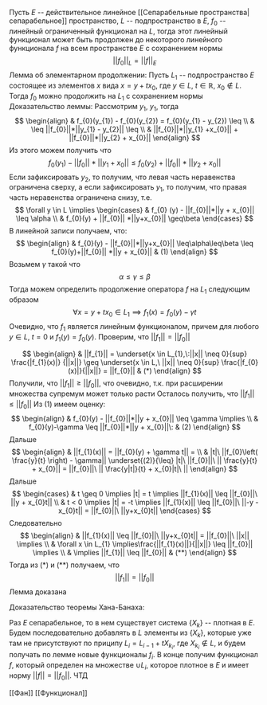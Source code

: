 Пусть $E$ -- действительное линейное [[Сепарабельные пространства|сепарабельное]] пространство, $L$ -- подпространство в $E$, $f_{0}$ -- линейный ограниченный функционал на $L$, тогда этот линейный функционал может быть продолжен до некоторого линейного функционала $f$ на всем пространстве $E$ с сохранением нормы
$$
||f_{0}||_{L} = ||f||_{E}
$$
Лемма об элементарном продолжении:
Пусть $L_{1}$ -- подпространство $E$ состоящее из элементов $x$ вида $x = y + tx_{0}$, где $y \in L,\: t \in \mathbb{R},\:x_{0}\not\in L$. Тогда $f_{0}$ можно продолжить на $L_{1}$ с сохранением нормы
Доказательство леммы:
Рассмотрим $y_{1},\: y_{1}$, тогда 
$$
\begin{align}
 & f_{0}(y_{1}) - f_{0}(y_{2}) = f_{0}(y_{1} - y_{2}) \leq  \\
 & \leq ||f_{0}||*||y_{1} - y_{2}|| \leq \\
 & ||f_{0}||*||y_{1} +x_{0}|| + ||f_{0}||*||y_{2} + x_{0}||
\end{align}
$$
Из этого можем получить что
$$
f_{0}(y_{1}) - ||f_{0}|| * ||y_{1} + x_{0}|| \leq f_{0}(y_{2}) + ||f_{0}||*||y_{2}+x_{0}||
$$
Если зафиксировать $y_{2}$, то получим, что левая часть неравенства ограничена сверху, а если зафиксировать $y_{1}$, то получим, что правая часть неравенства ограничена снизу, т.е.
$$
\forall y \in L \implies
\begin{cases}
 & f_{0} (y) - ||f_{0}||*||y + x_{0}|| \leq \alpha \\
 & f_{0}(y) + ||f_{0}|| *||y+x_{0}|| \geq\beta 
\end{cases}
$$
В линейной записи получаем, что:
$$
\begin{align}
 & f_{0}(y) - ||f_{0}||*||y+x_{0}|| \leq\alpha\leq\beta \leq f_{0}(y)+||f_{0}|| *||y + x_{0}|| & (1)
\end{align}
$$
Возьмем $\gamma$ такой что $$
\alpha \leq \gamma \leq\beta
$$
Тогда можем определить продолжение оператора $f$ на $L_{1}$ следующим образом
$$
\forall x = y + tx_{0} \in L_{1} \implies f_{1}(x) = f_{0}(y) - \gamma t
$$
Очевидно, что $f_{1}$ является линейным функционалом, причем для любого $y \in L$, $t =0$ и $f_{1}(y) = f_{0}(y)$. 
Проверим, что $||f_{1}|| = ||f_{0}||$

$$
\begin{align}
 &   ||f_{1}|| = \underset{x \in L_{1},\:||x|| \neq 0}{sup} \frac{|f_{1}(x)|} {||x||} \geq \underset{x \in L,\ ||x|| \neq 0}{sup} \frac{|f_{0}(x)|}{||x||} = ||f_{0}|| & (*)
\end{align}
$$
Получили, что $||f_{1}|| \geq ||f_{0}||$, что очевидно, т.к. при расширении множества супремум может только расти
Осталось получить, что $||f_{1}|| \leq ||f_{0}||$
Из (1) имеем оценку:
$$
\begin{align}
 & f_{0}(y) - ||f_{0}||*||y + x_{0}|| \leq \gamma \implies \\
 &  f_{0}(y)-\gamma \leq ||f_{0}||*||y + x_{0}||\: & (2)
\end{align}
$$
Дальше
$$
\begin{align}
 & ||f_{1}(x)|| = ||f_{0}(y) + \gamma t|| =  \\
 & |t|\ ||f_{0}\left( \frac{y}{t} \right) - \gamma|| \underset{(2)}{\leq} |t|\ ||f_{0}||\ || \frac{y}{t} + x_{0}|| = ||f_{0}||\ || \frac{y|t|}{t} + x_{0}|t|\ ||
\end{align}
$$
Дальше 
$$
\begin{cases}
 & t \geq 0 \implies |t| = t \implies ||f_{1}(x)|| \leq ||f_{0}||\ ||y + x_{0}t|| \\
 & t < 0 \implies |t| = -t \implies ||f_{1}(x)|| \leq ||f_{0}||\ ||-y - x_{0}t|| = ||f_{0}||\ ||y+x_{0}t||
\end{cases}
$$
Следовательно
$$
\begin{align}
 & ||f_{1}(x)|| \leq ||f_{0}||\ ||y+x_{0}t|| = ||f_{0}||\ ||x|| \implies \\
 & \forall x \in L_{1} \implies\frac{||f_{1}(x)||}{||x||} \leq ||f_{0}|| \implies \\
 & \implies ||f_{1}|| \leq ||f_{0}|| & (**)
\end{align}
$$
Тогда из $(*)$ и $(**)$ получаем, что
$$
||f_{1}|| = ||f_{0}||
$$
Лемма доказана

Доказательство теоремы Хана-Банаха:

Раз $E$ сепарабельное, то в нем существует система $\left\{ X_{k} \right\}$ -- плотная в $E$.
Будем последовательно добавлять в $L$ элементы из $\left\{ X_{k} \right\}$, которые уже там не присутствуют по приципу $L_{i} = L_{i-1} + tX_{k_{i}}$, где $X_{k_{i}} \not\in L$, и будем получать по лемме новые  функционалы $f_{i}$. В конце получим функционал $f$, который определен на множестве $\cup L_{i}$, которое плотное в $E$ и имеет норму $||f|| = ||f_{0}||$. ЧТД

[[Фан]] [[Функционал]]